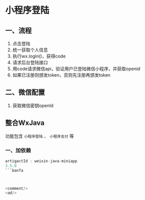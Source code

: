 # 小程序登陆


## 一、流程
1. 点击登陆
2. 统一获取个人信息
3. 执行wx.login()，获得code
4. 请求后台登陆接口
5. 用code请求微信api，验证用户已登陆微信小程序，并获取openid
6. 如果已注册则颁发token，否则先注册再颁发token

## 二、微信配置
1. 获取微信密钥openId


## 整合WxJava
功能包含 `小程序登陆` 、 `小程序支付` 等

### 一、加依赖
```java
artigactId : weixin-java-miniapp
3.5.0
```banfa



<comment/>
<ad/>